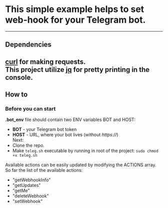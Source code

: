 # This simple example helps to set web-hook for your Telegram bot.

---
## Dependencies
__[curl](https://curl.se/)__ for making requests.  
This project utilize __[jq](https://stedolan.github.io/jq/)__ for pretty printing in the console.  
---
## How to
### Before you can start
__.bot_env__ file should contain two ENV variables BOT and HOST:
- __BOT__ - your Telegram bot token
- __HOST__ - URL, where your bot lives (without _https://_)  
  Next:
- Clone the repo.
- Make `teleg.sh` executable by running in root of the project: `sudo chmod +x teleg.sh`

Available actions can be easily updated by modifying the ACTIONS array.  
So far the list of the available actions:
- "getWebhookInfo"
- "getUpdates"
- "getMe"
- "deleteWebhook"
- "setWebhook"
